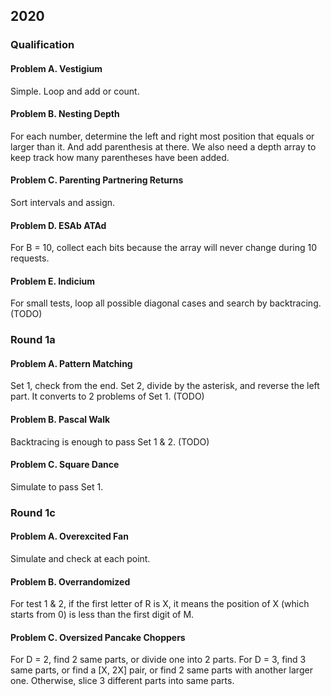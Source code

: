 ## 2020

### Qualification

#### Problem A. Vestigium

Simple. Loop and add or count.

#### Problem B. Nesting Depth

For each number, determine the left and right most position that equals or larger than it. And add parenthesis at there. We also need a depth array to keep track how many parentheses have been added.

#### Problem C. Parenting Partnering Returns

Sort intervals and assign.

#### Problem D. ESAb ATAd

For B = 10, collect each bits because the array will never change during 10 requests.

#### Problem E. Indicium

For small tests, loop all possible diagonal cases and search by backtracing.
(TODO)

### Round 1a

#### Problem A. Pattern Matching

Set 1, check from the end.
Set 2, divide by the asterisk, and reverse the left part. It converts to 2 problems of Set 1.
(TODO)

#### Problem B. Pascal Walk

Backtracing is enough to pass Set 1 & 2.
(TODO)

#### Problem C. Square Dance

Simulate to pass Set 1.

### Round 1c

#### Problem A. Overexcited Fan

Simulate and check at each point.

#### Problem B. Overrandomized

For test 1 & 2, if the first letter of R is X, it means the position of X (which starts from 0) is less than the first digit of M.

#### Problem C. Oversized Pancake Choppers

For D = 2, find 2 same parts, or divide one into 2 parts.
For D = 3, find 3 same parts, or find a [X, 2X] pair, or find 2 same parts with another larger one. Otherwise, slice 3 different parts into same parts.
